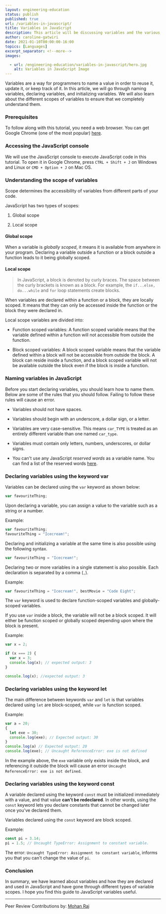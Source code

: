 ```yaml
---
layout: engineering-education
status: publish
published: true
url: /variables-in-javascript/
title: Variables in JavaScript
description: This article will be discussing variables and the various scopes of the variables in JavaScript. We will use the JavaScript console to execute JavaScript code in this tutorial.
author: caroline-gatwiri
date: 2021-01-10T00:00:00-16:00
topics: [Languages]
excerpt_separator: <!--more-->
images:

  - url: /engineering-education/variables-in-javascript/hero.jpg
    alt: Variables in JavaScript Image
---
```

Variables are a way for programmers to name a value in order to reuse it, update it, or keep track of it. In this article, we will go through naming variables, declaring variables, and initializing variables. We will also learn about the different scopes of variables to ensure that we completely understand them.
<!--more-->
### Prerequisites
To follow along with this tutorial, you need a web browser. You can get Google Chrome (one of the most popular) [here](https://www.google.com/chrome/).

### Accessing the JavaScript console
We will use the JavaScript console to execute JavaScript code in this tutorial. To open it in Google Chrome, press `CTRL + Shift + J` on Windows and Linux or `CMD + Option + J` on Mac OS.

### Understanding the scope of variables
Scope determines the accessibility of variables from different parts of your code. 

JavaScript has two types of scopes:
1. Global scope

2. Local scope

#### Global scope
When a variable is *globally scoped*, it means it is available from anywhere in your program. Declaring a variable outside a function or a block outside a function leads to it being globally scoped.

#### Local scope
> In JavaScript, a block is denoted by curly braces. The space between the curly brackets is known as a block. For example, the `if...else, do...while` and `for` loop statements create blocks.

When variables are declared within a function or a block, they are locally scoped. It means that they can only be accessed inside the function or the block they were declared in.

Local scope variables are divided into:

- Function scoped variables: A function scoped variable means that the variable defined within a function will not accessible from outside the function.

- Block scoped variables: A block scoped variable means that the variable defined within a block will not be accessible from outside the block. A block can reside inside a function, and a block scoped variable will not be available outside the block even if the block is inside a function.

### Naming variables in JavaScript
Before you start declaring variables, you should learn how to name them. Below are some of the rules that you should follow. Failing to follow these rules will cause an error.

- Variables should not have spaces.

- Variables should begin with an underscore, a dollar sign, or a letter.

- Variables are very case-sensitive. This means `car_TYPE` is treated as an entirely different variable than one named `car_type`.

- Variables must contain only letters, numbers, underscores, or dollar signs.

- You can't use any JavaScript *reserved words* as a variable name. You can find a list of the reserved words [here](https://www.w3schools.com/js/js_reserved.asp).

### Declaring variables using the keyword var
Variables can be declared using the `var` keyword as shown below:

```JavaScript
var favouriteThing;
```

Upon declaring a variable, you can assign a value to the variable such as a string or a number.

Example:

```JavaScript
var favouriteThing;
favouriteThing = "Icecream!";
```

Declaring and initializing a variable at the same time is also possible using the following syntax.

```JavaScript
var favouriteThing = "Icecream!";
```

Declaring two or more variables in a single statement is also possible. Each declaration is separated by a comma (`,`).

Example:

```JavaScript
var favouriteThing = "Icecream!", bestMovie = "Code Eight";
```

The `var` keyword is used to declare function-scoped variables and globally-scoped variables.

If you use `var` inside a block, the variable will not be a block scoped. It will either be function scoped or globally scoped depending upon where the block is present.

Example:

```JavaScript
var x = 2;

if (x === 2) {
  var x = 3;
  console.log(x); // expected output: 3
}

console.log(x); //expected output: 3
```

### Declaring variables using the keyword let
The main difference between keywords `var` and `let` is that variables declared using `let` are block-scoped, while `var` is function scoped.

Example:

```JavaScript
var a = 20;
{
  let exe = 30;
  console.log(exe); // Expected output: 30
}
console.log(a) // Expected output: 20
console.log(exe); // Uncaught ReferenceError: exe is not defined
```

In the example above, the `exe` variable only exists inside the block, and referencing it outside the block will cause an error `Uncaught ReferenceError: exe is not defined`.

### Declaring variables using the keyword const
A variable declared using the keyword `const` must be initialized immediately with a value, and that value **can't be redeclared**. In other words, using the `const` keyword lets you declare constants that cannot be changed later once you've declared them.

Variables declared using the `const` keyword are block scoped.

Example:

```JavaScript
const pi = 3.14;
pi = 1.5; // Uncaught TypeError: Assignment to constant variable.
```

The error: `Uncaught TypeError: Assignment to constant variable`, informs you that you can't change the value of `pi`.

### Conclusion
In summary, we have learned about variables and how they are declared and used in JavaScript and have gone through different types of variable scopes. I hope you find this guide to JavaScript variables useful.

---
Peer Review Contributions by: [Mohan Raj](/engineering-education/authors/mohan-raj/)
